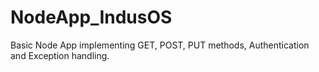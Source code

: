 # NodeApp_IndusOS
Basic Node App implementing GET, POST, PUT methods, Authentication and Exception handling.
